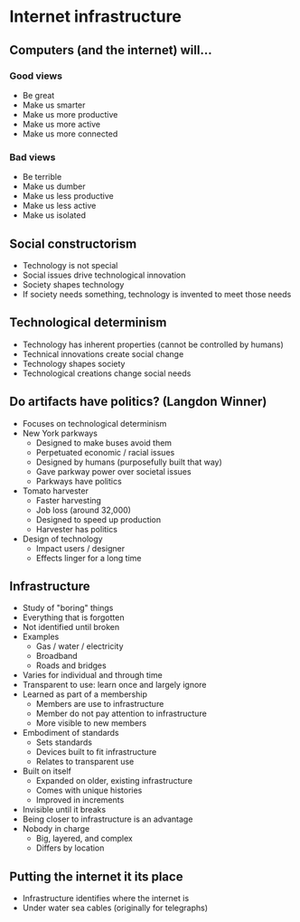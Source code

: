 # Internet infrastructure

## Computers (and the internet) will...

### Good views

- Be great
- Make us smarter
- Make us more productive
- Make us more active
- Make us more connected

### Bad views

- Be terrible
- Make us dumber
- Make us less productive
- Make us less active
- Make us isolated

## Social constructorism

- Technology is not special
- Social issues drive technological innovation
- Society shapes technology
- If society needs something, technology is invented to meet those needs

## Technological determinism

- Technology has inherent properties (cannot be controlled by humans)
- Technical innovations create social change
- Technology shapes society
- Technological creations change social needs

## Do artifacts have politics? (Langdon Winner)

- Focuses on technological determinism
- New York parkways
    - Designed to make buses avoid them
    - Perpetuated economic / racial issues
    - Designed by humans (purposefully built that way)
    - Gave parkway power over societal issues
    - Parkways have politics
- Tomato harvester
    - Faster harvesting
    - Job loss (around 32,000)
    - Designed to speed up production
    - Harvester has politics
- Design of technology
    - Impact users / designer
    - Effects linger for a long time

## Infrastructure

- Study of "boring" things
- Everything that is forgotten
- Not identified until broken
- Examples
    - Gas / water / electricity
    - Broadband
    - Roads and bridges
- Varies for individual and through time
- Transparent to use: learn once and largely ignore
- Learned as part of a membership
    - Members are use to infrastructure
    - Member do not pay attention to infrastructure
    - More visible to new members
- Embodiment of standards
    - Sets standards
    - Devices built to fit infrastructure
    - Relates to transparent use
- Built on itself
    - Expanded on older, existing infrastructure
    - Comes with unique histories
    - Improved in increments
- Invisible until it breaks
- Being closer to infrastructure is an advantage
- Nobody in charge
    - Big, layered, and complex
    - Differs by location

## Putting the internet it its place

- Infrastructure identifies where the internet is
- Under water sea cables (originally for telegraphs)